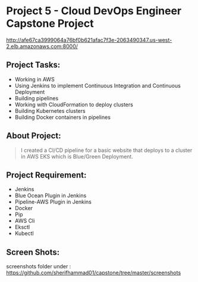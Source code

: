 # Project 5 - Cloud DevOps Engineer Capstone Project

http://afe67ca3999064a76bf0b621afac7f3e-2063490347.us-west-2.elb.amazonaws.com:8000/

## Project Tasks:

* Working in AWS
* Using Jenkins to implement Continuous Integration and Continuous Deployment
* Building pipelines
* Working with CloudFormation to deploy clusters
* Building Kubernetes clusters
* Building Docker containers in pipelines


## About Project: 

> I created a CI/CD pipeline for a basic website that deploys to a cluster in AWS EKS which is Blue/Green Deployment.


## Project Requirement:

* Jenkins
* Blue Ocean Plugin in Jenkins
* Pipeline-AWS Plugin in Jenkins
* Docker
* Pip
* AWS Cli
* Eksctl
* Kubectl

## Screen Shots:
screenshots folder under : https://github.com/sherifhammad01/capstone/tree/master/screenshots
